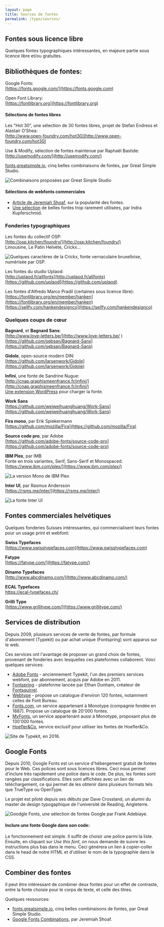 ```yaml
---
layout: page
title: Sources de fontes
permalink: /typo/sources/
---
```


## Fontes sous licence libre

Quelques fontes typographiques intéressantes, en majeure partie sous licence libre et/ou gratuites.

## Bibliothèques de fontes:

Google Fonts:   
[https://fonts.google.com/](https://fonts.google.com)

Open Font Library:  
[https://fontlibrary.org](https://fontlibrary.org)

#### Sélections de fontes libres

Les "Hot 30", une sélection de 30 fontes libres, projet de Stefan Endress et Alastair O’Shea:  
[http://www.open-foundry.com/hot30](http://www.open-foundry.com/hot30)

Use & Modify, sélection de fontes maintenue par Raphaël Bastide:  
[http://usemodify.com/](http://usemodify.com/)

[fonts.greatsimple.io](http://fonts.greatsimple.io/), cinq belles combinaisons de fontes, par Great Simple Studio.

![Combinaisons proposées par Great Simple Studio](/cours-typographie/img/greatsimple-combinations.png)

#### Sélections de webfonts commerciales

- [Article de Jeremiah Shoaf](http://alistapart.com/article/the-rich-typefaces-get-richer), sur la popularité des fontes.
- [Une sélection](http://kupferschrift.de/cms/2016/05/so-many-good-webfonts/) de belles fontes trop rarement utilisées, par Indra Kupferschmid.

### Fonderies typographiques

Les fontes du collectif OSP:   
[http://osp.kitchen/foundry/](http://osp.kitchen/foundry/)   
Limousine, Le Patin Helvète, Crickx...

![Quelques caractères de la Crickx, fonte vernaculaire bruxelloise, numérisée par OSP.](/cours-typographie/img/crickx-web.jpg)

Les fontes du studio Uplaod:  
[http://uplaod.fr/allfonts](http://uplaod.fr/allfonts)  
[https://github.com/uplaod](https://github.com/uplaod)

Les fontes d'Alfredo Marco Pradil (certaines sous licence libre):  
[https://fontlibrary.org/en/member/hanken](https://fontlibrary.org/en/member/hanken)  
[https://sellfy.com/hankendesignco](https://sellfy.com/hankendesignco)

### Quelques coups de cœur

**Bagnard**, et **Bagnard Sans**:     
[http://www.love-letters.be/](http://www.love-letters.be/ )  
[https://github.com/sebsan/Bagnard-Sans](https://github.com/sebsan/Bagnard-Sans) 

**Gidole**, open-source modern DIN:  
[https://github.com/larsenwork/Gidole](https://github.com/larsenwork/Gidole)

**Infini**, une fonte de Sandrine Nugue:  
[http://cnap.graphismeenfrance.fr/infini/](http://cnap.graphismeenfrance.fr/infini/)  
[Une extension WordPress](https://github.com/eracom/infini-pour-deppo) pour charger la fonte.

**Work Sans**  
[https://github.com/weiweihuanghuang/Work-Sans](https://github.com/weiweihuanghuang/Work-Sans)

**Fira mono**, par Erik Spiekermann   
[https://github.com/mozilla/Fira](https://github.com/mozilla/Fira)

**Source code pro**, par Adobe   
[https://github.com/adobe-fonts/source-code-pro](https://github.com/adobe-fonts/source-code-pro)

**IBM Plex**, par IMB   
Fonte en trois variantes, Serif, Sans-Serif et Monospaced.   
[https://www.ibm.com/plex/](https://www.ibm.com/plex/)

![La version Mono de IBM Plex](/cours-typographie/img/ibm-font-mono.jpg)

**Inter UI**, par Rasmus Andersson   
[https://rsms.me/inter/](https://rsms.me/inter/)

![La fonte Inter UI](/cours-typographie/img/inter-ui-font.jpg)

## Fontes commerciales helvétiques

Quelques fonderies Suisses intéressantes, qui commercialisent leurs fontes pour un usage print et webfont:

**Swiss Typefaces**   
[https://www.swisstypefaces.com](https://www.swisstypefaces.com)

**Fatype**   
[https://fatype.com/](https://fatype.com/)

**Dinamo Typefaces**    
[http://www.abcdinamo.com/](http://www.abcdinamo.com/)

**ECAL Typefaces**  
[https://ecal-typefaces.ch/ ](https://ecal-typefaces.ch/ )

**Grilli Type**  
[https://www.grillitype.com/](https://www.grillitype.com/)

## Services de distribution

Depuis 2009, plusieurs services de vente de fontes, par formule d'abonnement (Typekit) ou par achat unique (Fontspring) sont apparus sur le web.

Ces services ont l'avantage de proposer un grand choix de fontes, provenant de fonderies avec lesquelles ces plateformes collaborent. Voici quelques services:

* [Adobe Fonts](https://fonts.adobe.com/) - anciennement Typekit, l'un des premiers services webfont, par abonnement, acquis par Adobe en 2011.
* [Fontspring](https://www.fontspring.com/) - plateforme lancée par Ethan Dunham, créateur de [Fontsquirrel](https://www.fontsquirrel.com/).
* [Webtype](https://www.webtype.com/) - propose un catalogue d'environ 120 fontes, notamment celles de Font Bureau.
* [Fonts.com](https://www.fonts.com/), un service appartenant à Monotype (compagnie fondée en 1887). Propose un catalogue de 20'000 fontes.
* [MyFonts](https://www.myfonts.com/), un service appartenant aussi à Monotype, proposant plus de 130'000 fontes.
* [Hoefler&Co](https://www.typography.com/), service exclusif pour utiliser les fontes de Hoefler&Co.

![Site de Typekit, en 2016.](/cours-typographie/img/adobe-typekit.jpg)

## Google Fonts

Depuis 2010, Google Fonts est un service d'hébergement gratuit de fontes pour le Web. Ces polices sont sous licences libres. Ceci nous permet d'inclure très rapidement une police dans le code. De plus, les fontes sont rangées par classifications. Elles sont affichées avec un lien de téléchargement, ce qui permet de les obtenir dans plusieurs formats tels que TrueType ou OpenType.

Le projet est piloté depuis ses débuts par Dave Crossland, un alumni du master de design typogaphique de l'université de Reading, Angleterre.

![Goodgle Fonts, une sélection de fontes Google par Frank Adebiaye.](/cours-typographie/img/goodgle-fonts.png)

#### Inclure une fonte Google dans son code:

Le fonctionnement est simple. Il suffit de choisir une police parmi la liste. Ensuite, en cliquant sur *Use this font*, on nous demande de suivre les instructions plus bas dans le menu. Ceci générera un lien à copier-coller dans le head de notre HTML et d'utiliser le nom de la typographie dans le CSS.

## Combiner des fontes

Il peut être intéressant de combiner deux fontes pour un effet de contraste, entre la fonte choisie pour le corps de texte, et celle des titres.

Quelques ressources:

* [fonts.greatsimple.io](http://fonts.greatsimple.io/), cinq belles combinaisons de fontes, par Great Simple Studio.
* [Google Fonts Combinations](https://www.typewolf.com/blog/google-fonts-combinations), par Jeremiah Shoaf.
